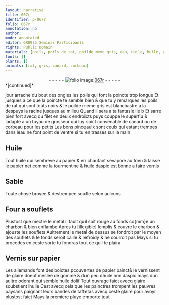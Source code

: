 ```yaml
---
layout: narrative
title: 067r
identifier: p-067r
folio: 067r
annotation: no
author:
mode: annotated
editor: GR8975 Seminar Participants
rights: Public Domain
materials: [poils, poils de rat, poilde meme gris, eau, Huile, huile, papier, tourmentine, huile daspic, metal, charbon, glaire doeuf, gomme, aspic, huile dolif, glaire, taffetas]
tools: []
plants: []
animals: [rat, gris, canard, corbeau]
---
```


<div class="folio" align="center">- - - - - <a href="http://gallica.bnf.fr/ark:/12148/btv1b10500001g/f139.image" target="_blank"><img src="https://cu-mkp.github.io/2017-workshop-edition/assets/photo-icon.png" alt="folio image: " style="display:inline-block; margin-bottom:-3px;"/>067r</a> - - - - - </div>   
*[continued]*
  
 jour arrache du bout des ongles les <span class="m">poils</span> qui font la poincte trop longue Et jusques a ce que la poincte te semble bien & que tu y remarques les <span class="m">poils de <span class="al">rat</span></span> qui sont touts noirs & le <span class="m">poilde meme <span class="al">gris</span></span> est blanchastre a la despuys la racine jusques au milieu Quand il sera a ta fantasie lie b Et sarre bien fort avecq du filet en deulx endroicts puys couppe le superflu & ladapte a un tuyau de grosseur qui luy soict convenable de <span class="al">canard</span> ou de <span class="al">corbeau</span> pour les petits Les bons pinceaulx sont ceulx qui estant trempes dans l<span class="m">eau</span> ne font point de ventre si tu en trasses sur la main
    

## <span class="m">Huile</span>

 
Tout <span class="m">huile</span> qui sembreve au <span class="m">papier</span> & en chaufant sevapore au foeu & laisse le <span class="m">papier</span> net comme la <span class="m">tourmentine</span> & <span class="m">huile daspic</span> est bonne a faire vernis
    

## Sable

 
Toute chose broyee & destrempee soufle selon aulcuns
    

## Four a souflets

 
Plustost que mectre le <span class="m">metal</span> il fault quil soit rouge au fonds co{mm}e un <span class="m">charbon</span> & bien enflambe Apres tu [illegible] lemplis & couvre le <span class="m">charbon</span> & ajouste les souflets Aultrement le <span class="m">metal</span> de dessus se fondroit par le moyen des souflets & le fonds seroit caille & refroidy & ne courroit pas Mays si tu procedes en ceste sorte tu fondras tout ce quil te plaira
    

## Vernis sur <span class="m">papier</span>

 
Les <span class="pl">allemands</span> font des boictes pcouvertes de <span class="m">papier</span> painct& le vernissent de <span class="m">glaire doeuf</span> meslee de <span class="m">gomme</span> & dun peu d<span class="m">huile</span> non d<span class="m">aspic</span> mays dun aultre odorant qui semble <span class="m">huile dolif</span> Tout ouvrage faict avecq <span class="m">glaire</span> soubstient l<span class="m">huile</span> Cest avecq cela que les painctres trompent les pauvres paysans paignant leurs bandes de <span class="m">taffetas</span> avecq ceste <span class="m">glaire</span> pour avoyr plustost faict Mays la premiere pluye emporte tout
 